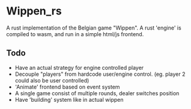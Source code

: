 # Wippen_rs

A rust implementation of the Belgian game "Wippen". A rust 'engine' is compiled to wasm, and run in a simple html/js frontend.

## Todo
- Have an actual strategy for engine controlled player
- Decouple "players" from hardcode user/engine control. (eg. player 2 could also be user controlled)
- 'Animate' frontend based on event system
- A single game consist of multiple rounds, dealer switches position
- Have 'building' system like in actual wippen
